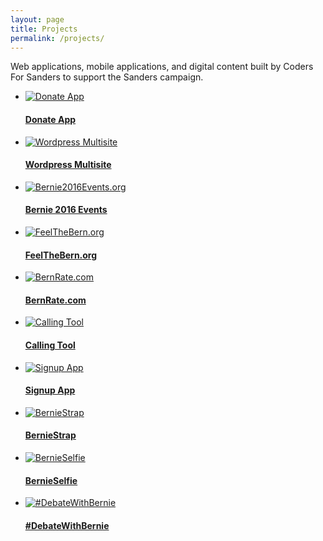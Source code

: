```yaml
---
layout: page
title: Projects
permalink: /projects/
---
```


<p>
  Web applications, mobile applications, and digital content built by Coders For Sanders to support the Sanders campaign.
</p>
<ul class="projects">
  <li>
    <a href="/projects/donate-app">
      <div class="img-wrapper">
        <img src="/img/donate-app.png" alt="Donate App" />
      </div>
      <h4>Donate App</h4>
    </a>
  </li>
  <li>
    <a href="/projects/wordpress-multisite">
      <div class="img-wrapper">
        <img src="/img/wordpress-multisite.png" alt="Wordpress Multisite" />
      </div>
      <h4>Wordpress Multisite</h4>
    </a>
  </li>
  <li>
    <a href="/projects/Bernie2016Events">
      <div class="img-wrapper">
        <img src="/img/event-map.png" alt="Bernie2016Events.org" />
      </div>
      <h4>Bernie 2016 Events</h4>
    </a>
  </li>
  <li>
    <a href="/projects/FeelTheBern">
      <div class="img-wrapper">
        <img src="/img/feelthebern.png" alt="FeelTheBern.org" />
      </div>
      <h4>FeelTheBern.org</h4>
    </a>
  </li>
  <li>
    <a href="/projects/BernRate">
      <div class="img-wrapper">
        <img src="/img/bernrate.png" alt="BernRate.com" />
      </div>
      <h4>BernRate.com</h4>
    </a>
  </li>
  <li>
    <a href="/projects/calling-tool">
      <div class="img-wrapper">
        <img src="/img/calling-tool.png" alt="Calling Tool" />
      </div>
      <h4>Calling Tool</h4>
    </a>
  </li>
  <li>
    <a href="/projects/signup-app">
      <div class="img-wrapper">
        <img src="/img/signup-app.png" alt="Signup App" />
      </div>
      <h4>Signup App</h4>
    </a>
  </li>
  <li>
    <a href="/projects/berniestrap">
      <div class="img-wrapper">
        <img src="/img/berniestrap.png" alt="BernieStrap" />
      </div>
      <h4>BernieStrap</h4>
    </a>
  </li>
  <li>
    <a href="/projects/bernie-selfie">
      <div class="img-wrapper">
        <img src="/img/bernie-selfie.png" alt="BernieSelfie" />
      </div>
      <h4>BernieSelfie</h4>
    </a>
  </li>
  <li>
    <a href="/projects/DebateWithBernie">
      <div class="img-wrapper">
        <img src="/img/debatewithbernie.png" alt="#DebateWithBernie" />
      </div>
      <h4>#DebateWithBernie</h4>
    </a>
  </li>
</ul>